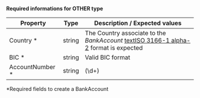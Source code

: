 **Required informations for OTHER type**

| Property | Type | Description / Expected values |
| -------- | -------- | -------- |
| Country *     | string      | The Country associate to the *BankAccount* [textISO 3166-1 alpha-2](https://en.wikipedia.org/wiki/ISO_3166-1_alpha-2) format is expected     |
| BIC *     | string      | Valid BIC format     |
| AccountNumber *     | string      | (\d+)     |

*Required fields to create a BankAccount